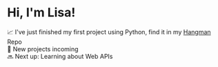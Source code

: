 # Hi, I'm Lisa!

📈 I've just finished my first project using Python, find it in my [Hangman](https://github.com/kentlisa/hangman) Repo\
👀 New projects incoming\
🔜 Next  up: Learning about Web APIs

<!--
**kentlisa/kentlisa** is a ✨ _special_ ✨ repository because its `README.md` (this file) appears on your GitHub profile.

Here are some ideas to get you started:

- 🔭 I’m currently working on ...
- 🌱 I’m currently learning ...
- 👯 I’m looking to collaborate on ...
- 🤔 I’m looking for help with ...
- 💬 Ask me about ...
- 📫 How to reach me: ...
- 😄 Pronouns: ...
- ⚡ Fun fact: ...
-->
